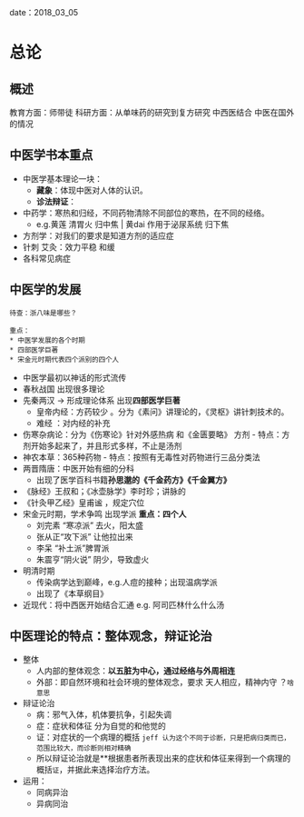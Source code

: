 date：2018_03_05 
# 总论
## 概述
教育方面：师带徒
科研方面：从单味药的研究到复方研究
中西医结合
中医在国外的情况

## 中医学书本重点
- 中医学基本理论一块：
	- **藏象**：体现中医对人体的认识。
	- **诊法辩证**：
- 中药学：寒热和归经，不同药物清除不同部位的寒热，在不同的经络。
	- e.g.黄莲 清胃火 归中焦 | 黄dai 作用于泌尿系统 归下焦
- 方剂学：对我们的要求是知道方剂的适应症
- 针刺 艾灸：效力平稳 和缓
- 各科常见病症

## 中医学的发展
`待查：浙八味是哪些？ `

```
重点：
* 中医学发展的各个时期
* 四部医学巨著
* 宋金元时期代表四个派别的四个人
```

- 中医学最初以神话的形式流传
- 春秋战国 出现很多理论
- 先秦两汉 -> 形成理论体系  出现**四部医学巨著**
	- 皇帝内经：方药较少  。分为《素问》讲理论的，《灵枢》讲针刺技术的。
	- 难经 ：对内经的补充
 - 伤寒杂病论：分为《伤寒论》针对外感热病 和《金匮要略》 方剂
 		- 特点：方剂开始多起来了，并且形式多样，不止是汤剂  
 - 神农本草：365种药物
 		- 特点：按照有无毒性对药物进行三品分类法  
- 两晋隋唐：中医开始有细的分科
	- 出现了医学百科书籍**孙思邈的《千金药方》《千金翼方》**
 - 《脉经》王叔和；《冰壶脉学》李时珍；讲脉的
 -  《针灸甲乙经》皇甫谧 ，规定穴位
- 宋金元时期，学术争鸣 出现学派 **重点：四个人**
	- 刘完素 “寒凉派” 去火，阳太盛
	- 张从正“攻下派” 让他拉出来
	- 李呆 “补土派”脾胃派
	- 朱震亨“阴火说” 阴少，导致虚火
- 明清时期
	-  传染病学达到巅峰，e.g.人痘的接种；出现温病学派
	-  出现了《本草纲目》
- 近现代：将中西医开始结合汇通 e.g. 阿司匹林什么什么汤  

## 中医理论的特点：整体观念，辩证论治
- 整体
	- 人内部的整体观念：**以五脏为中心，通过经络与外周相连**
	- 外部：即自然环境和社会环境的整体观念，要求 天人相应，精神内守 ？`啥意思`
- 辩证论治
	- 病：邪气入体，机体要抗争，引起失调
	- 症：症状和体征 分为自觉的和他觉的
	- 证：对症状的一个病理的概括 `jeff 认为这个不同于诊断，只是把病归类而已，范围比较大，而诊断则相对精确`
	- 所以辩证论治就是**根据患者所表现出来的症状和体征来得到一个病理的概括`证`，并据此来选择治疗方法。
- 运用：
	- 同病异治
	- 异病同治
